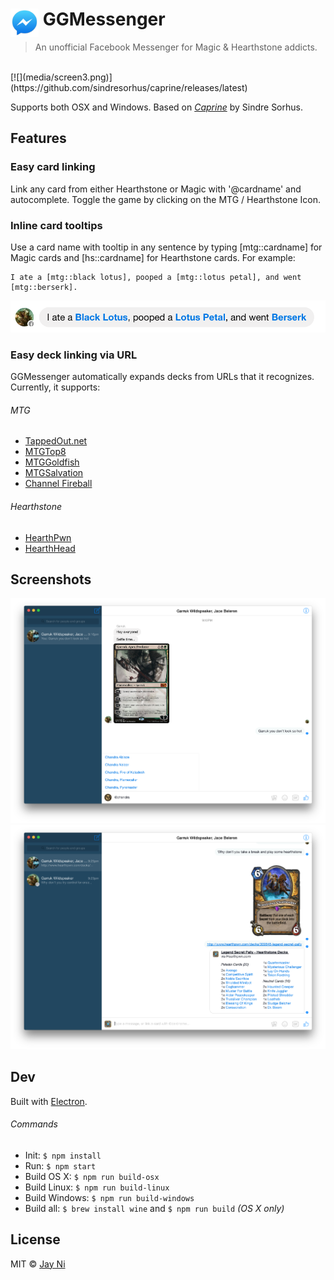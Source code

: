 # <img src="media/Icon.png" width="45" align="left">&nbsp;GGMessenger

> An unofficial Facebook Messenger for Magic & Hearthstone addicts.

<br>
[![](media/screen3.png)](https://github.com/sindresorhus/caprine/releases/latest)

Supports both OSX and Windows.  Based on [*Caprine*](https://github.com/sindresorhus/caprine/releases/latest) by Sindre Sorhus.

## Features

### Easy card linking

Link any card from either Hearthstone or Magic with '@cardname' and autocomplete.  Toggle the game by clicking on the MTG / Hearthstone Icon.

### Inline card tooltips

Use a card name with tooltip in any sentence by typing [mtg::cardname] for Magic cards and [hs::cardname] for Hearthstone cards.  For example:

```
I ate a [mtg::black lotus], pooped a [mtg::lotus petal], and went [mtg::berserk].
```

![](media/screen4.png)

### Easy deck linking via URL

GGMessenger automatically expands decks from URLs that it recognizes.  Currently, it supports:

###### MTG
* [TappedOut.net](tappedout.net)
* [MTGTop8](mtgtop8.com)
* [MTGGoldfish](mtggoldfish.com)
* [MTGSalvation](mtgsalvation.com)
* [Channel Fireball](channelfireball.com)

###### Hearthstone
* [HearthPwn](hearthpwn.com)
* [HearthHead](hearthhead.com)

## Screenshots

![](media/screen1.png)
![](media/screen2.png)

## Dev

Built with [Electron](http://electron.atom.io).

###### Commands

- Init: `$ npm install`
- Run: `$ npm start`
- Build OS X: `$ npm run build-osx`
- Build Linux: `$ npm run build-linux`
- Build Windows: `$ npm run build-windows`
- Build all: `$ brew install wine` and `$ npm run build` *(OS X only)*

## License

MIT © [Jay Ni](https://github.com/jayxni)

